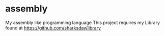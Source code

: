 # assembly
My assembly like programming language 
This project requires my Library found at https://github.com/sharksday/library
